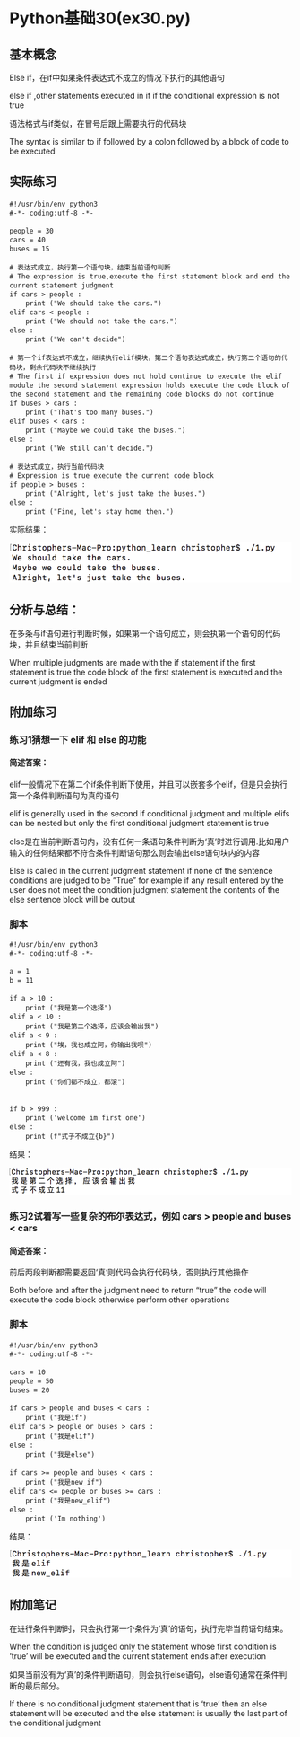 # Python基础30(ex30.py)

## 基本概念

Else if，在if中如果条件表达式不成立的情况下执行的其他语句

else if ,other statements executed in if if the conditional expression is not true

语法格式与if类似，在冒号后跟上需要执行的代码块

The syntax is similar to if followed by a colon followed by a block of code to be executed

## 实际练习

```
#!/usr/bin/env python3
#-*- coding:utf-8 -*-

people = 30
cars = 40
buses = 15

# 表达式成立，执行第一个语句块，结束当前语句判断
# The expression is true,execute the first statement block and end the current statement judgment
if cars > people :
    print ("We should take the cars.")
elif cars < people :
    print ("We should not take the cars.")
else :
    print ("We can't decide")

# 第一个if表达式不成立，继续执行elif模块，第二个语句表达式成立，执行第二个语句的代码块，剩余代码块不继续执行
# The first if expression does not hold continue to execute the elif module the second statement expression holds execute the code block of the second statement and the remaining code blocks do not continue
if buses > cars :
    print ("That's too many buses.")
elif buses < cars :
    print ("Maybe we could take the buses.")
else :
    print ("We still can't decide.")

# 表达式成立，执行当前代码块
# Expression is true execute the current code block
if people > buses :
    print ("Alright, let's just take the buses.")
else :
    print ("Fine, let's stay home then.")
```

实际结果：

![image-20200403220535998](https://raw.githubusercontent.com/christopher-x/images/main/image-20200403220535998.png)

## 分析与总结：

在多条与if语句进行判断时候，如果第一个语句成立，则会执第一个语句的代码块，并且结束当前判断

When multiple judgments are made with the if statement if the first statement is true the code block of the first statement is executed and the current judgment is ended

## 附加练习

### 练习1猜想一下 elif 和 else 的功能

#### 简述答案：

elif一般情况下在第二个if条件判断下使用，并且可以嵌套多个elif，但是只会执行第一个条件判断语句为真的语句

elif is generally used in the second if conditional judgment and multiple elifs can be nested but only the first conditional judgment statement is true

else是在当前判断语句内，没有任何一条语句条件判断为‘真’时进行调用.比如用户输入的任何结果都不符合条件判断语句那么则会输出else语句块内的内容

Else is called in the current judgment statement if none of the sentence conditions are judged to be “True” for example if any result entered by the user does not meet the condition judgment statement the contents of the else sentence block will be output

### 脚本

```
#!/usr/bin/env python3
#-*- coding:utf-8 -*-

a = 1
b = 11

if a > 10 :
    print ("我是第一个选择")
elif a < 10 :
    print ("我是第二个选择，应该会输出我")
elif a < 9 :
    print ("埃，我也成立阿，你输出我呗")
elif a < 8 :
    print ("还有我，我也成立阿")
else :
    print ("你们都不成立，都滚")


if b > 999 :
    print ('welcome im first one')
else :
    print (f"式子不成立{b}")
```

结果：

![image-20200403220704193](https://raw.githubusercontent.com/christopher-x/images/main/image-20200403220704193.png)



### 练习2试着写一些复杂的布尔表达式，例如 cars > people and buses < cars

#### 简述答案：

前后两段判断都需要返回‘真‘则代码会执行代码块，否则执行其他操作

Both before and after the judgment need to return “true” the code will execute the code block otherwise perform other operations

### 脚本

```
#!/usr/bin/env python3
#-*- coding:utf-8 -*-

cars = 10
people = 50
buses = 20

if cars > people and buses < cars :
    print ("我是if")
elif cars > people or buses > cars :
    print ("我是elif")
else :
    print ("我是else")

if cars >= people and buses < cars :
    print ("我是new_if")
elif cars <= people or buses >= cars :
    print ("我是new_elif")
else :
    print ('Im nothing')
```

结果：

![image-20200403220915415](https://raw.githubusercontent.com/christopher-x/images/main/image-20200403220915415.png)

## 附加笔记

在进行条件判断时，只会执行第一个条件为‘真’的语句，执行完毕当前语句结束。

When the condition is judged only the statement whose first condition is ‘true’ will be executed and the current statement ends after execution 

如果当前没有为‘真’的条件判断语句，则会执行else语句，else语句通常在条件判断的最后部分。

If there is no conditional judgment statement that is ‘true’ then an else statement will be executed and the else statement is usually the last part of the conditional judgment 